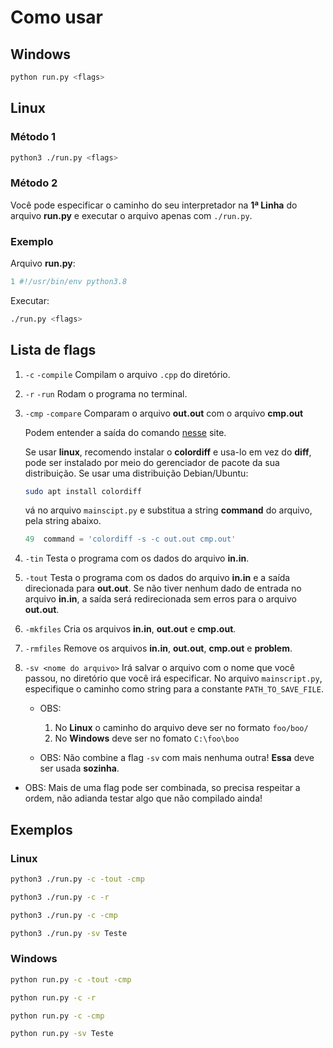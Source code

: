 # Como usar

## Windows

```bash
python run.py <flags>
```
## Linux

### Método 1

```bash
python3 ./run.py <flags>
```

### Método 2

Você pode especificar o caminho do seu interpretador  na __1ª Linha__ do arquivo __run.py__ e executar o arquivo apenas com ```./run.py```.

### Exemplo

Arquivo __run.py__:

```py
1 #!/usr/bin/env python3.8
```
Executar:
```bash
./run.py <flags>
```

## Lista de flags

1. ```-c``` ```-compile``` Compilam o arquivo ```.cpp``` do diretório.

2. ```-r``` ```-run``` Rodam o programa no terminal.

3. ```-cmp``` ```-compare``` Comparam o arquivo __out.out__ com o arquivo __cmp.out__ 

    Podem entender a saída do comando [nesse](http://www.bosontreinamentos.com.br/linux/como-comparar-arquivos-no-linux-com-cmp-comm-diff-e-sdiff/) site.

     Se usar __linux__, recomendo instalar o __colordiff__ e usa-lo em vez do __diff__, pode ser instalado por meio do gerenciador de pacote da sua distribuição. Se usar uma distribuição Debian/Ubuntu:

    ```bash
    sudo apt install colordiff
    ```
    vá no arquivo ```mainscipt.py``` e substitua a string __command__ do arquivo, pela string abaixo.
     
    ```py
    49  command = 'colordiff -s -c out.out cmp.out'
    ```

4. ```-tin``` Testa o programa com os dados do arquivo __in.in__.

5. ```-tout``` Testa o programa com os dados do arquivo __in.in__ e a saída direcionada para __out.out__. Se não tiver nenhum dado de entrada no arquivo __in.in__, a saída será redirecionada sem erros para o arquivo __out.out__.

6. ```-mkfiles``` Cria os arquivos __in.in__, __out.out__ e __cmp.out__.

7. ```-rmfiles``` Remove os arquivos __in.in__, __out.out__, __cmp.out__ e __problem__.

8. ```-sv <nome do arquivo>``` Irá salvar o arquivo com o nome que você passou, no diretório que você irá especificar. No arquivo ```mainscript.py```, especifique o caminho como string para a constante ```PATH_TO_SAVE_FILE```.

    * OBS:
        1. No __Linux__ o caminho do arquivo deve ser no formato ```foo/boo/```
        2. No __Windows__ deve ser no fomato ```C:\foo\boo``` 
    
    * OBS: Não combine a flag ```-sv``` com mais nenhuma outra! __Essa__ deve ser usada __sozinha__.
 
* OBS: Mais de uma flag pode ser combinada, so precisa respeitar a ordem, não adianda testar algo que não compilado ainda!

## Exemplos

### Linux

```bash
python3 ./run.py -c -tout -cmp
```
```bash
python3 ./run.py -c -r
```
```bash
python3 ./run.py -c -cmp
```
```bash
python3 ./run.py -sv Teste
```

### Windows

```bash
python run.py -c -tout -cmp
```
```bash
python run.py -c -r
```
```bash
python run.py -c -cmp
```
```bash
python run.py -sv Teste
```